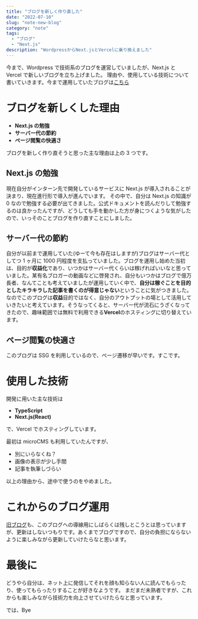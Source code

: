 ```yaml
---
title: "ブログを新しく作り直した"
date: "2022-07-10"
slug: "note-new-blog"
category: "note"
tags:
  - "ブログ"
  - "Next.js"
description: "WordpressからNext.jsとVercelに乗り換えました"
---
```


今まで、Wordpress で技術系のブログを運営していましたが、Next.js と Vercel で新しいブログを立ち上げました。
理由や、使用している技術について書いていきます。今まで運用していたブログは[こちら](https://www.bouzuyahonpo.com/)

# ブログを新しくした理由

- **Next.js の勉強**
- **サーバー代の節約**
- **ページ閲覧の快適さ**

ブログを新しく作り直そうと思った主な理由は上の 3 つです。

## Next.js の勉強

現在自分がインターン先で開発しているサービスに Next.js が導入されることが決まり、現在進行形で導入が進んでいます。
その中で、自分は Next.js の知識が 0 なので勉強する必要が出てきました。公式ドキュメントを読んだりして勉強するのは良かったんですが、どうしても手を動かした方が身につくような気がしたので、いっそのことブログを作り直すことにしました。

## サーバー代の節約

自分が以前まで運用していた(ゆーて今も存在はしますが)ブログはサーバー代としてつ 1 ヶ月に 1000 円程度を支払っていました。ブログを運用し始めた当初は、目的が**収益化**であり、いつかはサーバー代くらいは稼げればいいなと思っていました。某有名ブロガーの動画などに啓発され、自分もいつかはブログで億万長者、なんてことも考えていましたが運用していく中で、**自分は稼ぐことを目的としたキラキラした記事を書くのが得意じゃない**ということに気がつきました。なのでこのブログは**収益**目的ではなく、自分のアウトプットの場として活用していきたいと考えています。そうなってくると、サーバー代が流石にうざくなってきたので、趣味範囲では無料で利用できる**Vercel**のホスティングに切り替えています。

## ページ閲覧の快適さ

このブログは SSG を利用しているので、ページ遷移が早いです。すこです。

# 使用した技術

開発に用いた主な技術は

- **TypeScript**
- **Next.js(React)**

で、Vercel でホスティングしています。

最初は microCMS も利用していたんですが、

- 別にいらなくね？
- 画像の表示が少し手間
- 記事を執筆しづらい

以上の理由から、途中で使うのをやめました。

# これからのブログ運用

[旧ブログ](https://www.bouzuyahonpo.com/)も、このブログへの導線用にしばらくは残しとこうとは思っていますが、更新はしないつもりです。あくまでブログですので、自分の負担にならないように楽しみながら更新していけたらなと思います。

# 最後に

どうやら自分は、ネット上に発信してそれを顔も知らない人に読んでもらったり、使ってもらったりすることが好きなようです。
まだまだ未熟者ですが、これからも楽しみながら技術力を向上させていけたらなと思っています。

では、Bye

